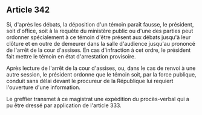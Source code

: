 Article 342
----
Si, d'après les débats, la déposition d'un témoin paraît fausse, le président,
soit d'office, soit à la requête du ministère public ou d'une des parties peut
ordonner spécialement à ce témoin d'être présent aux débats jusqu'à leur clôture
et en outre de demeurer dans la salle d'audience jusqu'au prononcé de l'arrêt de
la cour d'assises. En cas d'infraction à cet ordre, le président fait mettre le
témoin en état d'arrestation provisoire.

Après lecture de l'arrêt de la cour d'assises, ou, dans le cas de renvoi à une
autre session, le président ordonne que le témoin soit, par la force publique,
conduit sans délai devant le procureur de la République lui requiert l'ouverture
d'une information.

Le greffier transmet à ce magistrat une expédition du procès-verbal qui a pu
être dressé par application de l'article 333.

